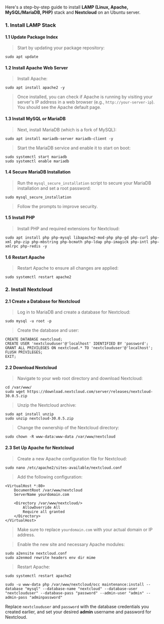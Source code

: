 Here's a step-by-step guide to install **LAMP (Linux, Apache, MySQL/MariaDB, PHP)** stack and **Nextcloud** on an Ubuntu server.

### **1\. Install LAMP Stack**

#### 1.1 **Update Package Index**

> Start by updating your package repository:

```
sudo apt update
```

#### 1.2 **Install Apache Web Server**

> Install Apache:

```
sudo apt install apache2 -y
```

> Once installed, you can check if Apache is running by visiting your server's IP address in a web browser (e.g., `http://your-server-ip`). You should see the Apache default page.

#### 1.3 **Install MySQL or MariaDB**

> Next, install MariaDB (which is a fork of MySQL):

```
sudo apt install mariadb-server mariadb-client -y
```

> Start the MariaDB service and enable it to start on boot:

```
sudo systemctl start mariadb
sudo systemctl enable mariadb
```

#### 1.4 **Secure MariaDB Installation**

> Run the `mysql_secure_installation` script to secure your MariaDB installation and set a root password:

```
sudo mysql_secure_installation
```
> Follow the prompts to improve security.

#### 1.5 **Install PHP**

> Install PHP and required extensions for Nextcloud:

```
sudo apt install php php-mysql libapache2-mod-php php-gd php-curl php-xml php-zip php-mbstring php-bcmath php-ldap php-imagick php-intl php-xmlrpc php-redis -y
```

#### 1.6 **Restart Apache**

> Restart Apache to ensure all changes are applied:
```
sudo systemctl restart apache2
```

### **2\. Install Nextcloud**

#### 2.1 **Create a Database for Nextcloud**

> Log in to MariaDB and create a database for Nextcloud:

```
sudo mysql -u root -p
```

> Create the database and user:

```
CREATE DATABASE nextcloud;
CREATE USER 'nextclouduser'@'localhost' IDENTIFIED BY 'password';
GRANT ALL PRIVILEGES ON nextcloud.* TO 'nextclouduser'@'localhost';
FLUSH PRIVILEGES;
EXIT;
```

#### 2.2 **Download Nextcloud**

> Navigate to your web root directory and download Nextcloud:

```
cd /var/www/ 
sudo wget https://download.nextcloud.com/server/releases/nextcloud-30.0.5.zip
```

> Unzip the Nextcloud archive:

```
sudo apt install unzip
sudo unzip nextcloud-30.0.5.zip
```

> Change the ownership of the Nextcloud directory:

```
sudo chown -R www-data:www-data /var/www/nextcloud
```

#### 2.3 **Set Up Apache for Nextcloud**

> Create a new Apache configuration file for Nextcloud:

```
sudo nano /etc/apache2/sites-available/nextcloud.conf
```

> Add the following configuration:


```
<VirtualHost *:80>
    DocumentRoot /var/www/nextcloud
    ServerName yourdomain.com

    <Directory /var/www/nextcloud/>
        AllowOverride All
        Require all granted
    </Directory>
</VirtualHost>
```

>Make sure to replace `yourdomain.com` with your actual domain or IP address.

>Enable the new site and necessary Apache modules:

```
sudo a2ensite nextcloud.conf
sudo a2enmod rewrite headers env dir mime
```

> Restart Apache:

```
sudo systemctl restart apache2
```

```
sudo -u www-data php /var/www/nextcloud/occ maintenance:install --database "mysql" --database-name "nextcloud" --database-user "nextclouduser" --database-pass "password" --admin-user "admin" --admin-pass "adminpassword"
```

Replace `nextclouduser` and `password` with the database credentials you created earlier, and set your desired **admin** username and password for Nextcloud.
